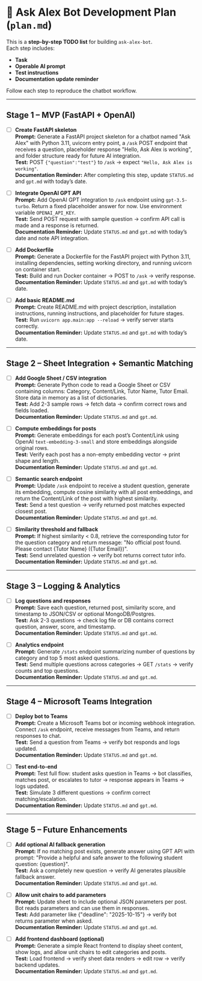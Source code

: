 # 📝 Ask Alex Bot Development Plan (`plan.md`)

This is a **step-by-step TODO list** for building `ask-alex-bot`.  
Each step includes:

- **Task**
- **Operable AI prompt**
- **Test instructions**
- **Documentation update reminder**

Follow each step to reproduce the chatbot workflow.

---

## Stage 1 – MVP (FastAPI + OpenAI)

- [ ] **Create FastAPI skeleton**  
      **Prompt:** Generate a FastAPI project skeleton for a chatbot named "Ask Alex" with Python 3.11, uvicorn entry point, a `/ask` POST endpoint that receives a question, placeholder response "Hello, Ask Alex is working", and folder structure ready for future AI integration.  
      **Test:** POST `{"question":"test"}` to `/ask` → expect `"Hello, Ask Alex is working"`.  
      **Documentation Reminder:** After completing this step, update `STATUS.md` and `gpt.md` with today’s date.

- [ ] **Integrate OpenAI GPT API**  
      **Prompt:** Add OpenAI GPT integration to `/ask` endpoint using `gpt-3.5-turbo`. Return a fixed placeholder answer for now. Use environment variable `OPENAI_API_KEY`.  
      **Test:** Send POST request with sample question → confirm API call is made and a response is returned.  
      **Documentation Reminder:** Update `STATUS.md` and `gpt.md` with today’s date and note API integration.

- [ ] **Add Dockerfile**  
      **Prompt:** Generate a Dockerfile for the FastAPI project with Python 3.11, installing dependencies, setting working directory, and running uvicorn on container start.  
      **Test:** Build and run Docker container → POST to `/ask` → verify response.  
      **Documentation Reminder:** Update `STATUS.md` and `gpt.md` with today’s date.

- [ ] **Add basic README.md**  
      **Prompt:** Create README.md with project description, installation instructions, running instructions, and placeholder for future stages.  
      **Test:** Run `uvicorn app.main:app --reload` → verify server starts correctly.  
      **Documentation Reminder:** Update `STATUS.md` and `gpt.md` with today’s date.

---

## Stage 2 – Sheet Integration + Semantic Matching

- [ ] **Add Google Sheet / CSV integration**  
      **Prompt:** Generate Python code to read a Google Sheet or CSV containing columns: Category, Content/Link, Tutor Name, Tutor Email. Store data in memory as a list of dictionaries.  
      **Test:** Add 2-3 sample rows → fetch data → confirm correct rows and fields loaded.  
      **Documentation Reminder:** Update `STATUS.md` and `gpt.md`.

- [ ] **Compute embeddings for posts**  
      **Prompt:** Generate embeddings for each post’s Content/Link using OpenAI `text-embedding-3-small` and store embeddings alongside original rows.  
      **Test:** Verify each post has a non-empty embedding vector → print shape and length.  
      **Documentation Reminder:** Update `STATUS.md` and `gpt.md`.

- [ ] **Semantic search endpoint**  
      **Prompt:** Update `/ask` endpoint to receive a student question, generate its embedding, compute cosine similarity with all post embeddings, and return the Content/Link of the post with highest similarity.  
      **Test:** Send a test question → verify returned post matches expected closest post.  
      **Documentation Reminder:** Update `STATUS.md` and `gpt.md`.

- [ ] **Similarity threshold and fallback**  
      **Prompt:** If highest similarity < 0.8, retrieve the corresponding tutor for the question category and return message: "No official post found. Please contact {Tutor Name} ({Tutor Email})".  
      **Test:** Send unrelated question → verify bot returns correct tutor info.  
      **Documentation Reminder:** Update `STATUS.md` and `gpt.md`.

---

## Stage 3 – Logging & Analytics

- [ ] **Log questions and responses**  
      **Prompt:** Save each question, returned post, similarity score, and timestamp to JSON/CSV or optional MongoDB/Postgres.  
      **Test:** Ask 2-3 questions → check log file or DB contains correct question, answer, score, and timestamp.  
      **Documentation Reminder:** Update `STATUS.md` and `gpt.md`.

- [ ] **Analytics endpoint**  
      **Prompt:** Generate `/stats` endpoint summarizing number of questions by category and top 5 most asked questions.  
      **Test:** Send multiple questions across categories → GET `/stats` → verify counts and top questions.  
      **Documentation Reminder:** Update `STATUS.md` and `gpt.md`.

---

## Stage 4 – Microsoft Teams Integration

- [ ] **Deploy bot to Teams**  
      **Prompt:** Create a Microsoft Teams bot or incoming webhook integration. Connect `/ask` endpoint, receive messages from Teams, and return responses to chat.  
      **Test:** Send a question from Teams → verify bot responds and logs updated.  
      **Documentation Reminder:** Update `STATUS.md` and `gpt.md`.

- [ ] **Test end-to-end**  
      **Prompt:** Test full flow: student asks question in Teams → bot classifies, matches post, or escalates to tutor → response appears in Teams → logs updated.  
      **Test:** Simulate 3 different questions → confirm correct matching/escalation.  
      **Documentation Reminder:** Update `STATUS.md` and `gpt.md`.

---

## Stage 5 – Future Enhancements

- [ ] **Add optional AI fallback generation**  
      **Prompt:** If no matching post exists, generate answer using GPT API with prompt: "Provide a helpful and safe answer to the following student question: {question}".  
      **Test:** Ask a completely new question → verify AI generates plausible fallback answer.  
      **Documentation Reminder:** Update `STATUS.md` and `gpt.md`.

- [ ] **Allow unit chairs to add parameters**  
      **Prompt:** Update sheet to include optional JSON parameters per post. Bot reads parameters and can use them in responses.  
      **Test:** Add parameter like {"deadline": "2025-10-15"} → verify bot returns parameter when asked.  
      **Documentation Reminder:** Update `STATUS.md` and `gpt.md`.

- [ ] **Add frontend dashboard (optional)**  
      **Prompt:** Generate a simple React frontend to display sheet content, show logs, and allow unit chairs to edit categories and posts.  
      **Test:** Load frontend → verify sheet data renders → edit row → verify backend updates.  
      **Documentation Reminder:** Update `STATUS.md` and `gpt.md`.
